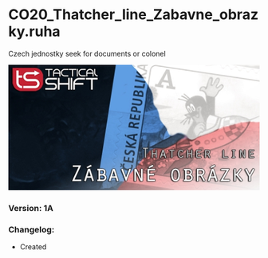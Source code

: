 # CO20_Thatcher_line_Zabavne_obrazky.ruha
Czech jednostky seek for documents or colonel

<img src='https://github.com/rempopo/CO20_Thatcher_line_Zabavne_obrazky.ruha/blob/main/overview.jpg' />		

### Version:			1A

### Changelog: 
- Created

